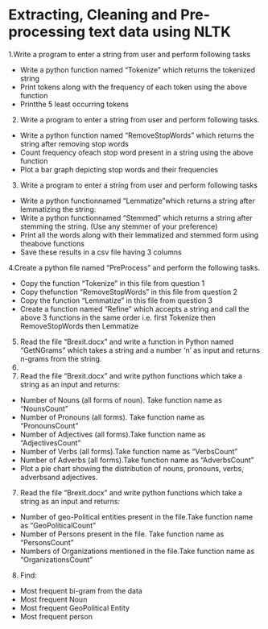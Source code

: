 # Extracting, Cleaning and Pre-processing text data using NLTK

1.Write a program to enter a string from user and perform following tasks

- Write a python function named “Tokenize” which returns the tokenized string
- Print tokens along with the frequency of each token using the above function
- Printthe 5 least occurring tokens

2. Write a program to enter a string from user and perform following tasks.
- Write a python function named “RemoveStopWords” which returns the string after removing stop words
- Count frequency ofeach stop word present in a string using the above function
- Plot a bar graph depicting stop words and their frequencies


3. Write a program to enter a string from user and perform following tasks
- Write a python functionnamed “Lemmatize”which returns a string after lemmatizing the string.
- Write a python functionnamed “Stemmed” which returns a string after stemming the string. (Use any stemmer of your preference)
- Print all the words along with their lemmatized and stemmed form using theabove functions
- Save these results in a csv file having 3 columns


4.Create a python file named “PreProcess” and perform the following tasks.

- Copy the function “Tokenize” in this file from question 1
- Copy thefunction “RemoveStopWords” in this file from question 2
- Copy the function “Lemmatize” in this file from question 3
- Create a function named “Refine” which accepts a string and call the above 3 functions in the same order i.e. first Tokenize then RemoveStopWords then Lemmatize

5. Read the file “Brexit.docx” and write a function in Python named “GetNGrams” which takes a string and a number ‘n’ as input and returns n-grams from the string.
6. 
7. Read the file “Brexit.docx” and write python functions which take a string as an input and returns:
- Number of Nouns (all forms of noun). Take function name as “NounsCount”
- Number of Pronouns (all forms). Take function name as “PronounsCount”
- Number of Adjectives (all forms).Take function name as “AdjectivesCount”
- Number of Verbs (all forms).Take function name as “VerbsCount”
- Number of Adverbs (all forms).Take function name as “AdverbsCount”
- Plot a pie chart showing the distribution of nouns, pronouns, verbs, adverbsand adjectives.

7. Read the file “Brexit.docx” and write python functions which take a string as an input and returns:
- Number of geo-Political entities present in the file.Take function name as “GeoPoliticalCount”
- Number of Persons present in the file. Take function name as “PersonsCount”
- Numbers of Organizations mentioned in the file.Take function name as “OrganizationsCount”

8. Find:
- Most frequent bi-gram from the data
- Most frequent Noun
- Most frequent GeoPolitical Entity
- Most frequent person
